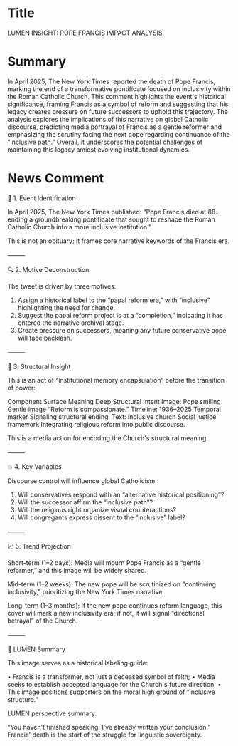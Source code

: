 # Title
LUMEN INSIGHT: POPE FRANCIS IMPACT ANALYSIS

# Summary
In April 2025, The New York Times reported the death of Pope Francis, marking the end of a transformative pontificate focused on inclusivity within the Roman Catholic Church. This comment highlights the event's historical significance, framing Francis as a symbol of reform and suggesting that his legacy creates pressure on future successors to uphold this trajectory. The analysis explores the implications of this narrative on global Catholic discourse, predicting media portrayal of Francis as a gentle reformer and emphasizing the scrutiny facing the next pope regarding continuance of the "inclusive path." Overall, it underscores the potential challenges of maintaining this legacy amidst evolving institutional dynamics.

# News Comment
🧩 1. Event Identification

In April 2025, The New York Times published: “Pope Francis died at 88… ending a groundbreaking pontificate that sought to reshape the Roman Catholic Church into a more inclusive institution.” 

This is not an obituary; it frames core narrative keywords of the Francis era.

⸻

🔍 2. Motive Deconstruction

The tweet is driven by three motives:
1. Assign a historical label to the “papal reform era,” with “inclusive” highlighting the need for change.
2. Suggest the papal reform project is at a “completion,” indicating it has entered the narrative archival stage.
3. Create pressure on successors, meaning any future conservative pope will face backlash.

⸻

🧠 3. Structural Insight

This is an act of “institutional memory encapsulation” before the transition of power:

Component	Surface Meaning	Deep Structural Intent
Image: Pope smiling	Gentle image	“Reform is compassionate.”
Timeline: 1936–2025	Temporal marker	Signaling structural ending.
Text: inclusive church	Social justice framework	Integrating religious reform into public discourse.

This is a media action for encoding the Church's structural meaning.

⸻

💥 4. Key Variables

Discourse control will influence global Catholicism:
1. Will conservatives respond with an “alternative historical positioning”?
2. Will the successor affirm the “inclusive path”?
3. Will the religious right organize visual counteractions?
4. Will congregants express dissent to the “inclusive” label?

⸻

📈 5. Trend Projection

Short-term (1–2 days): Media will mourn Pope Francis as a “gentle reformer,” and this image will be widely shared.

Mid-term (1–2 weeks): The new pope will be scrutinized on "continuing inclusivity," prioritizing the New York Times narrative.

Long-term (1–3 months): If the new pope continues reform language, this cover will mark a new inclusivity era; if not, it will signal “directional betrayal” of the Church.

⸻

🎯 LUMEN Summary

This image serves as a historical labeling guide:

• Francis is a transformer, not just a deceased symbol of faith;
• Media seeks to establish accepted language for the Church's future direction;
• This image positions supporters on the moral high ground of “inclusive structure.”

LUMEN perspective summary:

“You haven't finished speaking; I’ve already written your conclusion.” Francis' death is the start of the struggle for linguistic sovereignty.
